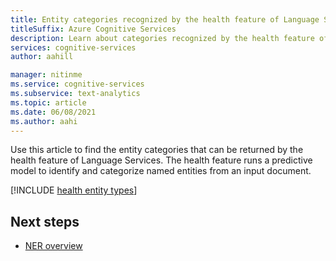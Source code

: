 ```yaml
---
title: Entity categories recognized by the health feature of Language Services
titleSuffix: Azure Cognitive Services
description: Learn about categories recognized by the health feature of Language Services
services: cognitive-services
author: aahill

manager: nitinme
ms.service: cognitive-services
ms.subservice: text-analytics
ms.topic: article
ms.date: 06/08/2021
ms.author: aahi
---
```


Use this article to find the entity categories that can be returned by the health feature of Language Services. The health feature runs a predictive model to identify and categorize named entities from an input document.


[!INCLUDE [health entity types](../includes/health-entities.md)]

## Next steps

* [NER overview](../overview.md)
